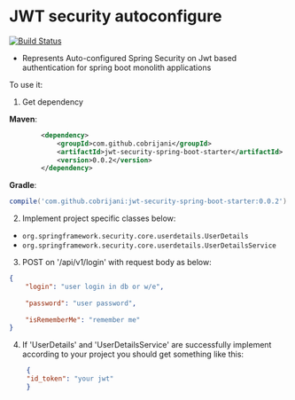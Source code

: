 # JWT security autoconfigure

[![Build Status](https://travis-ci.org/Cobrijani/jwt-security-spring-boot-starter.svg?branch=master)](https://travis-ci.org/Cobrijani/jwt-security-spring-boot-starter)


- Represents Auto-configured Spring Security on Jwt based authentication for spring boot monolith applications

To use it:

1. Get dependency

__Maven__:
```xml
        <dependency>
            <groupId>com.github.cobrijani</groupId>
            <artifactId>jwt-security-spring-boot-starter</artifactId>
            <version>0.0.2</version>
        </dependency>
```

__Gradle__:
```groovy
compile('com.github.cobrijani:jwt-security-spring-boot-starter:0.0.2')
```

2. Implement project specific classes below:
  - ```org.springframework.security.core.userdetails.UserDetails```
  - ```org.springframework.security.core.userdetails.UserDetailsService```

3. POST on '/api/v1/login' with request body as below:
  ```json
  {
      "login": "user login in db or w/e",
      
      "password": "user password",
      
      "isRememberMe": "remember me"
  }
  
  ```

4. If 'UserDetails' and 'UserDetailsService' are successfully implement according to your project you should get 
    something like this: 
    
   ```json
    {
    "id_token": "your jwt"
    }
 
   ```
    
    
